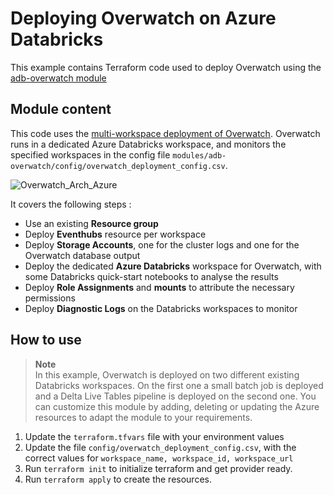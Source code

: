 # Deploying Overwatch on Azure Databricks

This example contains Terraform code used to deploy Overwatch using the [adb-overwatch module](../../modules/adb-overwatch)


## Module content

This code uses the [multi-workspace deployment of Overwatch](https://databrickslabs.github.io/overwatch/deployoverwatch/cloudinfra/azure/#reference-architecturehttps://databrickslabs.github.io/overwatch/deployoverwatch/cloudinfra/azure/#reference-architecture). Overwatch runs in a dedicated Azure Databricks workspace, and monitors the specified workspaces in the config file `modules/adb-overwatch/config/overwatch_deployment_config.csv`.

  ![Overwatch_Arch_Azure](https://user-images.githubusercontent.com/103026825/230571464-5892c5c7-82c2-4808-9003-61b501b75f69.png?raw=true)

It covers the following steps :
* Use an existing **Resource group**
* Deploy **Eventhubs** resource per workspace
* Deploy **Storage Accounts**, one for the cluster logs and one for the Overwatch database output
* Deploy the dedicated **Azure Databricks** workspace for Overwatch, with some Databricks quick-start notebooks to analyse the results
* Deploy **Role Assignments** and **mounts** to attribute the necessary permissions
* Deploy **Diagnostic Logs** on the Databricks workspaces to monitor

## How to use

> **Note**  
> In this example, Overwatch is deployed on two different existing Databricks workspaces. On the first one a small batch job is deployed and a Delta Live Tables pipeline is deployed on the second one.
> You can customize this module by adding, deleting or updating the Azure resources to adapt the module to your requirements.

1. Update the `terraform.tfvars` file with your environment values
2. Update the file `config/overwatch_deployment_config.csv`, with the correct values for `workspace_name, workspace_id, workspace_url`
4. Run `terraform init` to initialize terraform and get provider ready.
5. Run `terraform apply` to create the resources.
